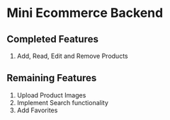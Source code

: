 # Mini Ecommerce Backend

## Completed Features

1. Add, Read, Edit and Remove Products

## Remaining Features

1. Upload Product Images
2. Implement Search functionality
3. Add Favorites

